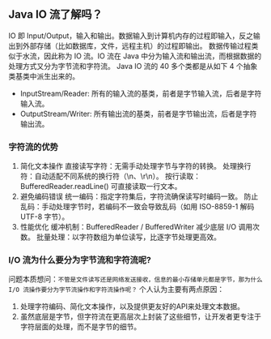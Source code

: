 
## Java IO 流了解吗？
IO 即 Input/Output，输入和输出。数据输入到计算机内存的过程即输入，反之输出到外部存储（比如数据库，文件，远程主机）的过程即输出。
数据传输过程类似于水流，因此称为 IO 流。IO 流在 Java 中分为输入流和输出流，而根据数据的处理方式又分为字节流和字符流。
Java IO 流的 40 多个类都是从如下 4 个抽象类基类中派生出来的。
* InputStream/Reader: 所有的输入流的基类，前者是字节输入流，后者是字符输入流。
* OutputStream/Writer: 所有输出流的基类，前者是字节输出流，后者是字符输出流。

### 字符流的优势
1. 简化文本操作
   直接读写字符：无需手动处理字节与字符的转换。
   处理换行符：自动适配不同系统的换行符（\n、\r\n）。
   按行读取：BufferedReader.readLine() 可直接读取一行文本。
2. 避免编码错误
   统一编码：指定字符集后，字符流确保读写时编码一致。
   防止乱码：手动处理字节时，若编码不一致会导致乱码（如用 ISO-8859-1 解码 UTF-8 字节）。
3. 性能优化
   缓冲机制：BufferedReader / BufferedWriter 减少底层 I/O 调用次数。
   批量处理：以字符数组为单位读写，比逐字节处理更高效。 


### I/O 流为什么要分为字节流和字符流呢?
问题本质想问：`不管是文件读写还是网络发送接收，信息的最小存储单元都是字节，那为什么 I/O 流操作要分为字节流操作和字符流操作呢？`
个人认为主要有两点原因：
1. 处理字符编码、简化文本操作，以及提供更友好的API来处理文本数据。
2. 虽然底层是字节，但字符流在更高层次上封装了这些细节，让开发者更专注于字符层面的处理，而不是字节的细节。